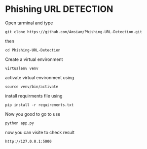 # Phishing URL DETECTION

Open tarminal and type 
```
git clone https://github.com/Amsiam/Phishing-URL-Detection.git
```
then 
```
cd Phishing-URL-Detection
```
Create a virtual environment
```
virtualenv venv
```
activate virtual environment using 
```
source venv/bin/activate
```
install requirments file using 
```
pip install -r requirements.txt
```

Now you good to go to use 
```
python app.py
```

now you can visite to check result

```
http://127.0.0.1:5000
```